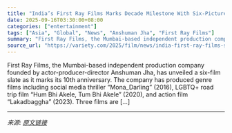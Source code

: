 ```yaml
---
title: "India’s First Ray Films Marks Decade Milestone With Six-Picture Slate (EXCLUSIVE)"
date: 2025-09-16T03:30:00+08:00
categories: ["entertainment"]
tags: ["Asia", "Global", "News", "Anshuman Jha", "First Ray Films"]
summary: "First Ray Films, the Mumbai-based independent production company founded by actor-producer-director Anshuman Jha, has unveiled a six-film slate as it marks its 10th anniversary. The company has produc"
source_url: "https://variety.com/2025/film/news/india-first-ray-films-slate-1236519145/"
---
```


First Ray Films, the Mumbai-based independent production company founded by actor-producer-director Anshuman Jha, has unveiled a six-film slate as it marks its 10th anniversary. The company has produced genre films including social media thriller &#8220;Mona_Darling&#8221; (2016), LGBTQ+ road trip film &#8220;Hum Bhi Akele, Tum Bhi Akele&#8221; (2020), and action film &#8220;Lakadbaggha&#8221; (2023). Three films are [&#8230;]

---

*来源: [原文链接](https://variety.com/2025/film/news/india-first-ray-films-slate-1236519145/)*
